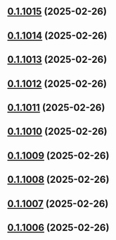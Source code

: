 ## [0.1.1015](https://github.com/binary-braids/terraform-oracle/compare/v0.1.1014...v0.1.1015) (2025-02-26)



## [0.1.1014](https://github.com/binary-braids/terraform-oracle/compare/v0.1.1013...v0.1.1014) (2025-02-26)



## [0.1.1013](https://github.com/binary-braids/terraform-oracle/compare/v0.1.1012...v0.1.1013) (2025-02-26)



## [0.1.1012](https://github.com/binary-braids/terraform-oracle/compare/v0.1.1011...v0.1.1012) (2025-02-26)



## [0.1.1011](https://github.com/binary-braids/terraform-oracle/compare/v0.1.1010...v0.1.1011) (2025-02-26)



## [0.1.1010](https://github.com/binary-braids/terraform-oracle/compare/v0.1.1009...v0.1.1010) (2025-02-26)



## [0.1.1009](https://github.com/binary-braids/terraform-oracle/compare/v0.1.1008...v0.1.1009) (2025-02-26)



## [0.1.1008](https://github.com/binary-braids/terraform-oracle/compare/v0.1.1007...v0.1.1008) (2025-02-26)



## [0.1.1007](https://github.com/binary-braids/terraform-oracle/compare/v0.1.1006...v0.1.1007) (2025-02-26)



## [0.1.1006](https://github.com/binary-braids/terraform-oracle/compare/v0.1.1005...v0.1.1006) (2025-02-26)



